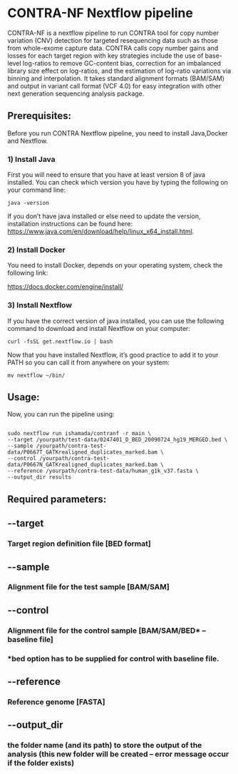 # CONTRA-NF Nextflow pipeline

CONTRA-NF is a nextflow pipeline to run CONTRA tool for copy number variation (CNV) detection for targeted resequencing data such as those from whole-exome capture data. CONTRA calls copy number gains and losses for each target region with key strategies include the use of base-level log-ratios to remove GC-content bias, correction for an imbalanced library size effect on log-ratios, and the estimation of log-ratio variations via binning and interpolation. It takes standard alignment formats (BAM/SAM) and output in variant call format (VCF 4.0) for easy integration with other next generation sequencing analysis package.


## Prerequisites:

Before you run CONTRA Nextflow pipeline, you need to install Java,Docker and Nextflow. 

### 1) Install Java

First you will need to ensure that you have at least version 8 of java installed. You can check which version you have by typing the following on your command line:

`java -version`

If you don’t have java installed or else need to update the version, installation instructions can be found here: https://www.java.com/en/download/help/linux_x64_install.html.


### 2) Install Docker

You need to install Docker, depends on your operating system, check the following link:

https://docs.docker.com/engine/install/


### 3) Install Nextflow

If you have the correct version of java installed, you can use the following command to download and install Nextflow on your computer:

`curl -fsSL get.nextflow.io | bash`

Now that you have installed Nextflow, it’s good practice to add it to your PATH so you can call it from anywhere on your system:

`mv nextflow ~/bin/`


## Usage:

Now, you can run the pipeline using:
```

sudo nextflow run ishamada/contranf -r main \
--target /yourpath/test-data/0247401_D_BED_20090724_hg19_MERGED.bed \
--sample /yourpath/contra-test-data/P0667T_GATKrealigned_duplicates_marked.bam \
--control /yourpath/contra-test-data/P0667N_GATKrealigned_duplicates_marked.bam \
--reference /yourpath/contra-test-data/human_g1k_v37.fasta \
--output_dir results

```

## Required parameters:

## --target

### Target region definition file [BED format]

## --sample

### Alignment file for the test sample [BAM/SAM]

## --control 

### Alignment file for the control sample [BAM/SAM/BED* – baseline file]

### *bed option has to be supplied for control with baseline file.

## --reference

### Reference genome [FASTA]

## --output_dir

### the folder name (and its path) to store the output of the analysis (this new folder will be created – error message occur if the folder exists)
